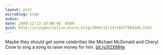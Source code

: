 ```yaml
---
layout: post
microblog: true
audio: 
date: 2009-12-13 19:00:00 -0500
guid: http://craigmcclellan.micro.blog/2009/12/14/t6677964286.html
---
```

Maybe they should get some celebrities like Michael McDonald and Cheryl Crow to sing a song to raise money for him. [bit.ly/92XMHe](http://bit.ly/92XMHe)
